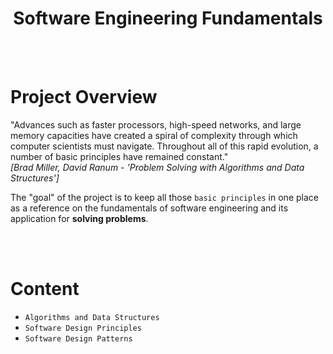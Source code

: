 <h1 align="center">Software Engineering Fundamentals</h1>
<br><br>

# Project Overview
"Advances such as faster processors, high-speed networks, and large memory capacities have created a spiral of complexity through which computer scientists must navigate. Throughout all of this rapid evolution, a number of basic principles have remained constant."  
_[Brad Miller, David Ranum - 'Problem Solving with Algorithms and Data Structures']_

The "goal" of the project is to keep all those `basic principles` in one place as a reference on the fundamentals of software engineering and its application for **solving problems**.

<br><br>

# Content
- `Algorithms and Data Structures`
- `Software Design Principles`
- `Software Design Patterns`

